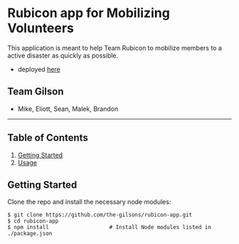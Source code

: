 # Rubicon app for Mobilizing Volunteers

This application is meant to help Team Rubicon to mobilize members to a active disaster as quickly as possible.

- deployed [here](https://gilson.herokuapp.com)

## Team Gilson
- Mike, Eliott, Sean, Malek, Brandon


---

Table of Contents
-----------------
1. [Getting Started](#getting-started)
2. [Usage](#usage)


Getting Started 
---------------
Clone the repo and install the necessary node modules:

```shell
$ git clone https://github.com/the-gilsons/rubicon-app.git
$ cd rubicon-app
$ npm install                   # Install Node modules listed in ./package.json
```
